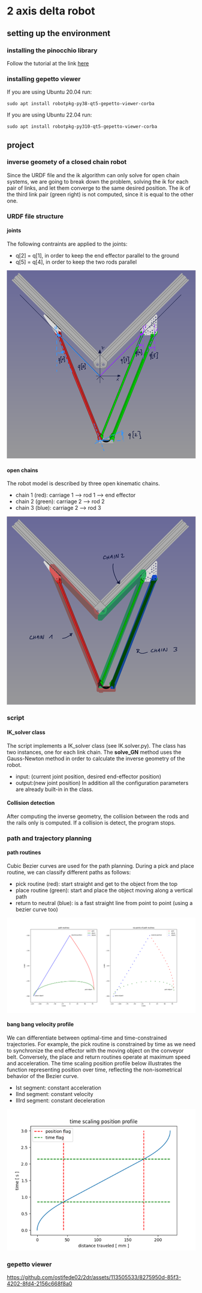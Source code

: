 # 2 axis delta robot

## setting up the environment
### installing the pinocchio library
Follow the tutorial at the link [here](https://stack-of-tasks.github.io/pinocchio/download.html)
### installing gepetto viewer
If you are using Ubuntu 20.04 run:
~~~
sudo apt install robotpkg-py38-qt5-gepetto-viewer-corba
~~~

If you are using Ubuntu 22.04 run:
~~~
sudo apt install robotpkg-py310-qt5-gepetto-viewer-corba
~~~

## project
### inverse geomety of a closed chain robot
Since the URDF file and the ik algorithm can only solve for open chain systems, we are going to break down the problem, solving the ik for each pair of links, and let them converge to the same desired position. The ik of the third link pair (green right) is not computed, since it is equal to the other one.

### URDF file structure
#### joints
The following contraints are applied to the joints:
+ q[2] = q[1], in order to keep the end effector parallel to the ground
+ q[5] = q[4], in order to keep the two rods parallel

![plot](/script/img/joint_diagram.png)

#### open chains
The robot model is described by three open kinematic chains.
+ chain 1 (red): carriage 1 --> rod 1 --> end effector
+ chain 2 (green): carriage 2 --> rod 2
+ chain 3 (blue): carriage 2 --> rod 3

![plot](/script/img/chain_diagram.png)

### script
#### IK_solver class
The script implements a IK_solver class (see IK.solver.py). The class has two instances, one for each link chain. The **solve_GN** method uses the Gauss-Newton method in order to calculate the inverse geometry of the robot.
+ input:   (current joint position, desired end-effector position)
+ output:(new joint position)
In addition all the configuration parameters are already built-in in the class.

#### Collision detection
After computing the inverse geometry, the collision between the rods and the rails only is computed. If a collision is detect, the program stops.


### path and trajectory planning
#### path routines
Cubic Bezier curves are used for the path planning. During a pick and place routine, we can classify different paths as follows:
+ pick routine (red): start straight and get to the object from the top
+ place routine (green): start and place the object moving along a vertical path
+ return to neutral (blue): is a fast straight line from point to point (using a bezier curve too)

![plot](/script/trajectory/graphs/path_routine_subplots.png)


#### bang bang velocity profile
We can differentiate between optimal-time and time-constrained trajectories. For example, the pick routine is constrained by time as we need to synchronize the end effector with the moving object on the conveyor belt. Conversely, the place and return routines operate at maximum speed and acceleration. The time scaling position profile below illustrates the function representing position over time, reflecting the non-isometrical behavior of the Bezier curve.

+ Ist segment: constant acceleration
+ IInd segment: constant velocity
+ IIIrd segment: constant deceleration

![plot](/script/trajectory/graphs/position_time_scaling_profile_bezier.png)

### gepetto viewer

https://github.com/ostifede02/2dr/assets/113505533/8275950d-85f3-4202-8fd4-2156c668f8a0
